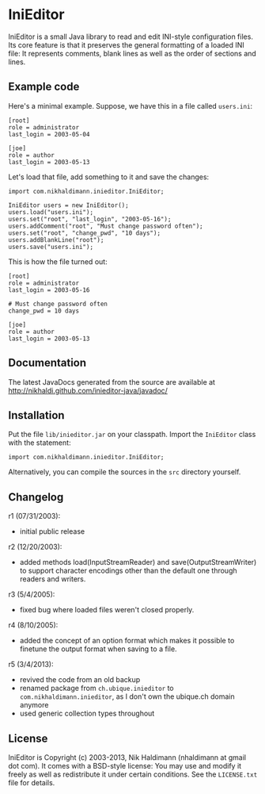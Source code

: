 IniEditor
=========

IniEditor is a small Java library to read and edit INI-style
configuration files. Its core feature is that it preserves the general
formatting of a loaded INI file: It represents comments, blank lines as
well as the order of sections and lines.


Example code
------------

Here's a minimal example. Suppose, we have this in a file called
`users.ini`:

    [root]
    role = administrator
    last_login = 2003-05-04

    [joe]
    role = author
    last_login = 2003-05-13

Let's load that file, add something to it and save the changes:

    import com.nikhaldimann.inieditor.IniEditor;

    IniEditor users = new IniEditor();
    users.load("users.ini");
    users.set("root", "last_login", "2003-05-16");
    users.addComment("root", "Must change password often");
    users.set("root", "change_pwd", "10 days");
    users.addBlankLine("root");
    users.save("users.ini");

This is how the file turned out:

    [root]
    role = administrator
    last_login = 2003-05-16

    # Must change password often
    change_pwd = 10 days

    [joe]
    role = author
    last_login = 2003-05-13


Documentation
-------------

The latest JavaDocs generated from the source are available at
http://nikhaldi.github.com/inieditor-java/javadoc/


Installation
------------

Put the file `lib/inieditor.jar` on your classpath. Import the
`IniEditor` class with the statement:

    import com.nikhaldimann.inieditor.IniEditor;

Alternatively, you can compile the sources in the `src` directory
yourself.


Changelog
---------

r1 (07/31/2003):
- initial public release

r2 (12/20/2003):
- added methods load(InputStreamReader) and save(OutputStreamWriter) to
  support character encodings other than the default one through readers
  and writers.

r3 (5/4/2005):
- fixed bug where loaded files weren't closed properly.

r4 (8/10/2005):
- added the concept of an option format which makes it possible to
  finetune the output format when saving to a file.

r5 (3/4/2013):
- revived the code from an old backup
- renamed package from `ch.ubique.inieditor` to `com.nikhaldimann.inieditor`,
  as I don't own the ubique.ch domain anymore
- used generic collection types throughout

License
-------

IniEditor is Copyright (c) 2003-2013, Nik Haldimann (nhaldimann at gmail dot com).
It comes with a BSD-style license: You may use and modify it freely as well as
redistribute it under certain conditions. See the `LICENSE.txt` file
for details.
